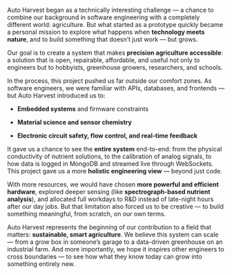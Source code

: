 Auto Harvest began as a technically interesting challenge — a chance to combine our background in software engineering with a completely different world: agriculture. But what started as a prototype quickly became a personal mission to explore what happens when **technology meets nature**, and to build something that doesn’t just work — but grows.

Our goal is to create a system that makes **precision agriculture accessible**: a solution that is open, repairable, affordable, and useful not only to engineers but to hobbyists, greenhouse growers, researchers, and schools.

In the process, this project pushed us far outside our comfort zones. As software engineers, we were familiar with APIs, databases, and frontends — but Auto Harvest introduced us to:

- **Embedded systems** and firmware constraints
    
- **Material science and sensor chemistry**
    
- **Electronic circuit safety, flow control, and real-time feedback**
    

It gave us a chance to see the **entire system** end-to-end: from the physical conductivity of nutrient solutions, to the calibration of analog signals, to how data is logged in MongoDB and streamed live through WebSockets. This project gave us a more **holistic engineering view** — beyond just code.

With more resources, we would have chosen **more powerful and efficient hardware**, explored deeper sensing (like **spectrograph-based nutrient analysis**), and allocated full workdays to R&D instead of late-night hours after our day jobs. But that limitation also forced us to be creative — to build something meaningful, from scratch, on our own terms.

Auto Harvest represents the beginning of our contribution to a field that matters: **sustainable, smart agriculture**. We believe this system can scale — from a grow box in someone’s garage to a data-driven greenhouse on an industrial farm. And more importantly, we hope it inspires other engineers to cross boundaries — to see how what they know today can grow into something entirely new.